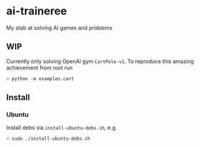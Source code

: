 # ai-traineree
My stab at solving AI games and problems

## WIP

Currently only solving OpenAi gym `CartPole-v1`. To reproduce this amazing achievement from root run
```bash
> python -m examples.cart
```

## Install

### Ubuntu

Install debs via `install-ubuntu-debs.sh`, e.g.
```sh
> sudo ./install-ubuntu-debs.sh
```

